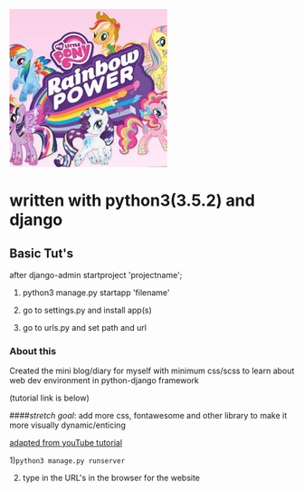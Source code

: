 ![alt text](./mysite/personal/static/personal/img/2.jpg)

# written with python3(3.5.2) and django

## Basic Tut's
after django-admin startproject 'projectname';

1) python3 manage.py startapp 'filename'

2) go to settings.py and install app(s)

3) go to urls.py and set path and url

### About this

Created the mini blog/diary for myself with minimum css/scss to learn about web dev environment in python-django framework

(tutorial link is below)

####*stretch goal*: add more css, fontawesome and other library to make it more visually dynamic/enticing

[adapted from youTube tutorial](https://www.youtube.com/channel/UCfzlCWGWYyIQ0aLC5w48gBQ)

1)```python3 manage.py runserver```

2) type in the URL's in the browser for the website
